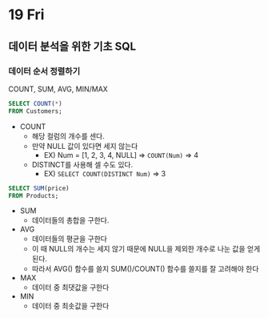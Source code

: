# 19 Fri

## 데이터 분석을 위한 기초 SQL <a id="sql"></a>

### 데이터 순서 정렬하기 <a id="ot"></a>

COUNT, SUM, AVG, MIN/MAX

```sql
SELECT COUNT(*)
FROM Customers;
```

* COUNT
  * 해당 컬럼의 개수를 센다.
  * 만약 NULL 값이 있다면 세지 않는다
    * EX\) Num = \[1, 2, 3, 4, NULL\] =&gt; `COUNT(Num)` =&gt; 4
  * DISTINCT를 사용해 셀 수도 있다.
    * EX\) `SELECT COUNT(DISTINCT Num)` =&gt; 3

```sql
SELECT SUM(price)
FROM Products;
```

* SUM
  * 데이터들의 총합을 구한다.
* AVG
  * 데이터들의 평균을 구한다
  * 이 때 NULL의 개수는 세지 않기 때문에 NULL을 제외한 개수로 나눈 값을 얻게된다.
  * 따라서 AVG\(\) 함수를 쓸지 SUM\(\)/COUNT\(\) 함수를 쓸지를 잘 고려해야 한다
* MAX
  * 데이터 중 최댓값을 구한다
* MIN
  * 데이터 중 최솟값을 구한다



